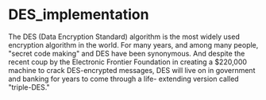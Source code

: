 # DES_implementation

The DES (Data Encryption Standard) algorithm is the most widely used encryption algorithm in the world. For many years, and among many people, "secret code making" and DES have been synonymous. And despite the recent coup by the Electronic Frontier Foundation in creating a $220,000 machine to crack DES-encrypted messages, DES will live on in government and banking for years to come through a life- extending version called "triple-DES."
